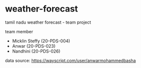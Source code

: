 # weather-forecast
tamil nadu weather forecast - team project

team member
 - Micklin Steffy (20-PDS-004)
 - Anwar (20-PDS-023)
 - Nandhini (20-PDS-026)

data source: https://wayscript.com/user/anwarmohammedbasha

